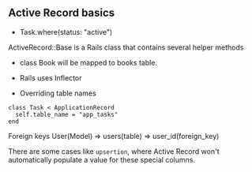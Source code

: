 ## Active Record basics
* Task.where(status: "active")

ActiveRecord::Base is a Rails class that contains several helper methods

* class Book will be mapped to books table.

* Rails uses Inflector

* Overriding table names

```
class Task < ApplicationRecord
  self.table_name = "app_tasks"
end
```

Foreign keys
User(Model) => users(table) => user_id(foreign_key)

There are some cases like `upsertion`, where Active Record won't automatically populate a value for these special columns.